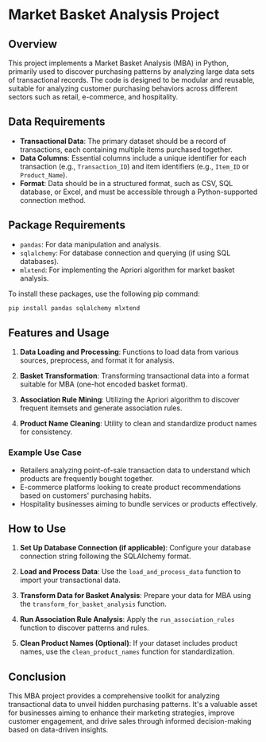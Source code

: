 # Market Basket Analysis Project

## Overview

This project implements a Market Basket Analysis (MBA) in Python, primarily used to discover purchasing patterns by analyzing large data sets of transactional records. The code is designed to be modular and reusable, suitable for analyzing customer purchasing behaviors across different sectors such as retail, e-commerce, and hospitality.

## Data Requirements

- **Transactional Data**: The primary dataset should be a record of transactions, each containing multiple items purchased together.
- **Data Columns**: Essential columns include a unique identifier for each transaction (e.g., `Transaction_ID`) and item identifiers (e.g., `Item_ID` or `Product_Name`).
- **Format**: Data should be in a structured format, such as CSV, SQL database, or Excel, and must be accessible through a Python-supported connection method.

## Package Requirements

- `pandas`: For data manipulation and analysis.
- `sqlalchemy`: For database connection and querying (if using SQL databases).
- `mlxtend`: For implementing the Apriori algorithm for market basket analysis.

To install these packages, use the following pip command:

```bash
pip install pandas sqlalchemy mlxtend
```

## Features and Usage

1. **Data Loading and Processing**: Functions to load data from various sources, preprocess, and format it for analysis.
   
2. **Basket Transformation**: Transforming transactional data into a format suitable for MBA (one-hot encoded basket format).
   
3. **Association Rule Mining**: Utilizing the Apriori algorithm to discover frequent itemsets and generate association rules.

4. **Product Name Cleaning**: Utility to clean and standardize product names for consistency.

### Example Use Case

- Retailers analyzing point-of-sale transaction data to understand which products are frequently bought together.
- E-commerce platforms looking to create product recommendations based on customers' purchasing habits.
- Hospitality businesses aiming to bundle services or products effectively.

## How to Use

1. **Set Up Database Connection (if applicable)**: Configure your database connection string following the SQLAlchemy format.

2. **Load and Process Data**: Use the `load_and_process_data` function to import your transactional data.

3. **Transform Data for Basket Analysis**: Prepare your data for MBA using the `transform_for_basket_analysis` function.

4. **Run Association Rule Analysis**: Apply the `run_association_rules` function to discover patterns and rules.

5. **Clean Product Names (Optional)**: If your dataset includes product names, use the `clean_product_names` function for standardization.

## Conclusion

This MBA project provides a comprehensive toolkit for analyzing transactional data to unveil hidden purchasing patterns. It's a valuable asset for businesses aiming to enhance their marketing strategies, improve customer engagement, and drive sales through informed decision-making based on data-driven insights.
